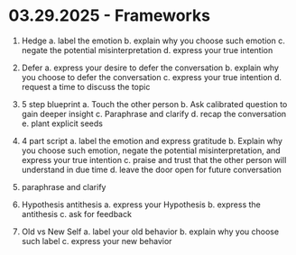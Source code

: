 # 03.29.2025 - Frameworks

1. Hedge
   a. label the emotion 
   b. explain why you choose such emotion
   c. negate the potential misinterpretation
   d. express your true intention 

2. Defer
    a. express your desire to defer the conversation
    b. explain why you choose to defer the conversation
    c. express your true intention
    d. request a time to discuss the topic

3. 5 step blueprint
    a. Touch the other person
    b. Ask calibrated question to gain deeper insight
    c. Paraphrase and clarify
    d. recap the conversation
    e. plant explicit seeds

4. 4 part script
    a. label the emotion and express gratitude
    b. Explain why you choose such emotion, negate the potential misinterpretation, and express your true intention
    c. praise and trust that the other person will understand in due time
    d. leave the door open for future conversation

5. paraphrase and clarify

6. Hypothesis antithesis
    a. express your Hypothesis
    b. express the antithesis
    c. ask for feedback

7. Old vs New Self
    a. label your old behavior
    b. explain why you choose such label
    c. express your new behavior
